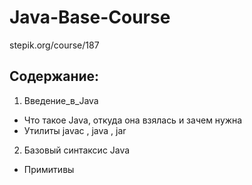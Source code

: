 # Java-Base-Course
stepik.org/course/187

## Содержание:
1. Введение_в_Java
  + Что такое Java, откуда она взялась и зачем нужна
  + Утилиты javac , java , jar
2. Базовый синтаксис Java
  + Примитивы
